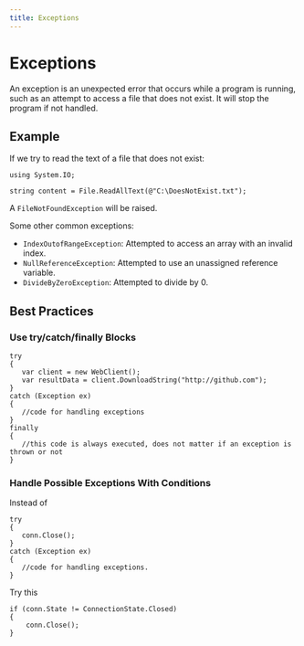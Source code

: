 ```yaml
---
title: Exceptions
---
```


# Exceptions

An exception is an unexpected error that occurs while a program is running, such as an attempt to access a file that does not exist. It will stop the program if not handled.

## Example
If we try to read the text of a file that does not exist:
```
using System.IO;

string content = File.ReadAllText(@"C:\DoesNotExist.txt");
```

A `FileNotFoundException` will be raised.

Some other common exceptions:

* `IndexOutofRangeException`: Attempted to access an array with an invalid index.
* `NullReferenceException`: Attempted to use an unassigned reference variable.
* `DivideByZeroException`: Attempted to divide by 0.


## Best Practices

### Use try/catch/finally Blocks
```
try
{
   var client = new WebClient();
   var resultData = client.DownloadString("http://github.com");
}
catch (Exception ex)
{
   //code for handling exceptions
}
finally
{
   //this code is always executed, does not matter if an exception is thrown or not
}         
```

### Handle Possible Exceptions With Conditions

Instead of

```
try
{
   conn.Close();
}
catch (Exception ex)
{
   //code for handling exceptions.
}
```

Try this

```
if (conn.State != ConnectionState.Closed)
{
    conn.Close();
}
```
